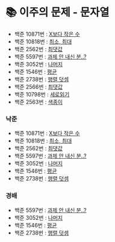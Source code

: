 # 📚 이주의 문제 - 문자열
- 백준 10871번 : [X보다 작은 수](https://www.acmicpc.net/problem/10871)
- 백준 10818번 : [최소, 최대](https://www.acmicpc.net/problem/10818)
- 백준 2562번 : [최댓값](https://www.acmicpc.net/problem/2562)
- 백준 5597번 : [과제 안 내신 분..?](https://www.acmicpc.net/problem/5597)
- 백준 3052번 : [나머지](https://www.acmicpc.net/problem/3052)
- 백준 1546번 : [평균](https://www.acmicpc.net/problem/1546)
- 백준 2738번 : [행렬 덧셈](https://www.acmicpc.net/problem/2738)
- 백준 2566번 : [최댓값](https://www.acmicpc.net/problem/2566)
- 백준 10798번 : [세로읽기](https://www.acmicpc.net/problem/10798)
- 백준 2563번 : [색종이](https://www.acmicpc.net/problem/2563)

### 낙준
- 백준 10871번 : [X보다 작은 수](https://www.acmicpc.net/problem/10871)
- 백준 10818번 : [최소, 최대](https://www.acmicpc.net/problem/10818)
- 백준 2562번 : [최댓값](https://www.acmicpc.net/problem/2562)
- 백준 5597번 : [과제 안 내신 분..?](https://www.acmicpc.net/problem/5597)
- 백준 3052번 : [나머지](https://www.acmicpc.net/problem/3052)
- 백준 1546번 : [평균](https://www.acmicpc.net/problem/1546)
- 백준 2738번 : [행렬 덧셈](https://www.acmicpc.net/problem/2738)

### 경배
- 백준 5597번 : [과제 안 내신 분..?](https://www.acmicpc.net/problem/5597)
- 백준 3052번 : [나머지](https://www.acmicpc.net/problem/3052)
- 백준 1546번 : [평균](https://www.acmicpc.net/problem/1546)
- 백준 2738번 : [행렬 덧셈](https://www.acmicpc.net/problem/2738)
